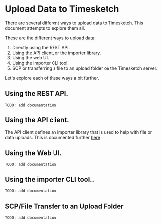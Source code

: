 # Upload Data to Timesketch

There are several different ways to upload data to Timesketch. This document
attempts to explore them all.

These are the different ways to upload data:

1. Directly using the REST API.
2. Using the API client, or the importer library.
3. Using the web UI.
4. Using the importer CLI tool.
5. SCP or transferring a file to an upload folder on the Timesketch server.

Let's explore each of these ways a bit further.

## Using the REST API.

```
TODO: add documentation
```

## Using the API client.

The API client defines an importer library that is used to help with
file or data uploads. This is documented further
[here](/docs/UploadDataViaAPI.md)

## Using the Web UI.

```
TODO: add documentation
```
## Using the importer CLI tool..

```
TODO: add documentation
```

## SCP/File Transfer to an Upload Folder

```
TODO: add documentation
```

